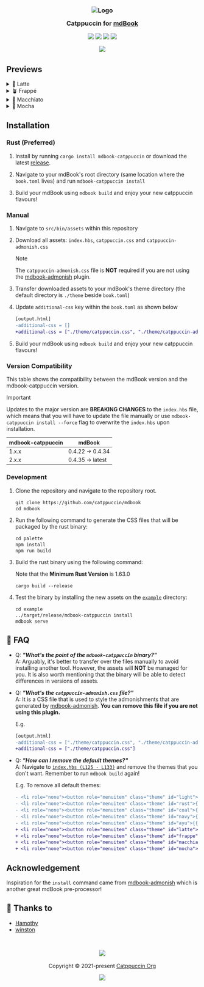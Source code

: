 <h3 align="center">
	<img src="https://raw.githubusercontent.com/catppuccin/catppuccin/main/assets/logos/exports/1544x1544_circle.png" width="100" alt="Logo"/><br/>
	<img src="https://raw.githubusercontent.com/catppuccin/catppuccin/main/assets/misc/transparent.png" height="30" width="0px"/>
	Catppuccin for <a href="https://rust-lang.github.io/mdBook/">mdBook</a>
	<img src="https://raw.githubusercontent.com/catppuccin/catppuccin/main/assets/misc/transparent.png" height="30" width="0px"/>
</h3>

<p align="center">
	<a href="https://github.com/catppuccin/mdBook/stargazers"><img src="https://img.shields.io/github/stars/catppuccin/mdBook?colorA=363a4f&colorB=b7bdf8&style=for-the-badge"></a>
	<a href="https://github.com/catppuccin/mdBook/issues"><img src="https://img.shields.io/github/issues/catppuccin/mdBook?colorA=363a4f&colorB=f5a97f&style=for-the-badge"></a>
	<a href="https://github.com/catppuccin/mdBook/contributors"><img src="https://img.shields.io/github/contributors/catppuccin/mdBook?colorA=363a4f&colorB=a6da95&style=for-the-badge"></a>
	<a href="https://crates.io/crates/mdbook-catppuccin"><img src="https://img.shields.io/crates/v/mdbook-catppuccin?colorA=363a4f&colorB=ee99a0&style=for-the-badge"></a>
</p>

<p align="center">
	<img src="assets/catwalk.webp"/>
</p>

## Previews

<details>
<summary>🌻 Latte</summary>
<img src="assets/latte.webp"/>
</details>
<details>
<summary>🪴 Frappé</summary>
<img src="assets/frappe.webp"/>
</details>
<details>
<summary>🌺 Macchiato</summary>
<img src="assets/macchiato.webp"/>
</details>
<details>
<summary>🌿 Mocha</summary>
<img src="assets/mocha.webp"/>
</details>

## Installation

### Rust (Preferred)

1. Install by running `cargo install mdbook-catppuccin` or download the latest [release](https://github.com/catppuccin/mdBook/releases/latest).

2. Navigate to your mdBook's root directory (same location where the `book.toml`
   lives) and run `mdbook-catppuccin install`

3. Build your mdBook using `mdbook build` and enjoy your new catppuccin
   flavours!

### Manual

1. Navigate to `src/bin/assets` within this repository

2. Download all assets: `index.hbs`, `catppuccin.css` and
   `catppuccin-admonish.css`

   > [!NOTE]
   > The `catppuccin-admonish.css` file is **NOT** required if you are not using
   > the [mdbook-admonish](https://github.com/tommilligan/mdbook-admonish) plugin.

3. Transfer downloaded assets to your mdBook's theme directory (the default
   directory is `./theme` beside `book.toml`)

4. Update `additional-css` key within the `book.toml` as shown below

   ```diff
   [output.html]
   -additional-css = []
   +additional-css = ["./theme/catppuccin.css", "./theme/catppuccin-admonish.css"]
   ```

5. Build your mdBook using `mdbook build` and enjoy your new catppuccin
   flavours!

### Version Compatibility

This table shows the compatibility between the mdBook version and the mdbook-catppuccin version.

> [!IMPORTANT]  
> Updates to the major version are **BREAKING CHANGES** to the
> `index.hbs` file, which means that you will have to update the file manually
> or use `mdbook-catppuccin install --force` flag to overwrite the `index.hbs`
> upon installation.

| mdbook-catppuccin | mdBook |
| ----------------- | ------ |
| 1.x.x             | 0.4.22 → 0.4.34  |
| 2.x.x             | 0.4.35 → latest  |

### Development

1. Clone the repository and navigate to the repository root.

   ```shell
   git clone https://github.com/catppuccin/mdbook
   cd mdbook
   ```

2. Run the following command to generate the CSS files that will be packaged by the rust binary:

   ```shell
   cd palette
   npm install
   npm run build
   ```

3. Build the rust binary using the following command:

   Note that the **Minimum Rust Version** is 1.63.0

   ```shell
   cargo build --release
   ```

4. Test the binary by installing the new assets on the [`example`](./example/) directory:

   ```shell
   cd example
   ../target/release/mdbook-catppuccin install
   mdbook serve
   ```

## 🙋 FAQ

- Q: **_"What's the point of the `mdbook-catppuccin` binary?"_**\
  A: Arguably, it's better to transfer over the files manually to avoid
  installing another tool. However, the assets will **NOT** be managed for you.
  It is also worth mentioning that the binary will be able to detect differences
  in versions of assets.

- Q: **_"What's the `catppuccin-admonish.css` file?"_**\
  A: It is a CSS file that is used to style the admonishments that are generated
  by [mdbook-admonish](https://github.com/tommilligan/mdbook-admonish).
  **You can remove this file if you are not using this plugin.**

  E.g.

  ```diff
  [output.html]
  -additional-css = ["./theme/catppuccin.css", "./theme/catppuccin-admonish.css"]
  +additional-css = ["./theme/catppuccin.css"]
  ```

- Q: **_"How can I remove the default themes?"_**\
  A: Navigate to [`index.hbs (L125 - L133)`](https://github.com/catppuccin/mdBook/blob/main/src/bin/assets/index.hbs#L125-L133)
  and remove the themes that you don't want. Remember to run `mdbook build` again!

  E.g. To remove all default themes:

  ```diff
  - <li role="none"><button role="menuitem" class="theme" id="light">{{ theme_option "Light" }}</button></li>
  - <li role="none"><button role="menuitem" class="theme" id="rust">{{ theme_option "Rust" }}</button></li>
  - <li role="none"><button role="menuitem" class="theme" id="coal">{{ theme_option "Coal" }}</button></li>
  - <li role="none"><button role="menuitem" class="theme" id="navy">{{ theme_option "Navy" }}</button></li>
  - <li role="none"><button role="menuitem" class="theme" id="ayu">{{ theme_option "Ayu" }}</button></li>
  + <li role="none"><button role="menuitem" class="theme" id="latte">{{ theme_option "Latte" }}</button></li>
  + <li role="none"><button role="menuitem" class="theme" id="frappe">{{ theme_option "Frappé" }}</button></li>
  + <li role="none"><button role="menuitem" class="theme" id="macchiato">{{ theme_option "Macchiato" }}</button></li>
  + <li role="none"><button role="menuitem" class="theme" id="mocha">{{ theme_option "Mocha" }}</button></li>
  ```

## Acknowledgement

Inspiration for the `install` command came from
[mdbook-admonish](https://github.com/tommilligan/mdbook-admonish) which is
another great mdBook pre-processor!

## 💝 Thanks to

- [Hamothy](https://github.com/sgoudham)
- [winston](https://github.com/nekowinston)

&#160;

<p align="center">
	<img src="https://raw.githubusercontent.com/catppuccin/catppuccin/main/assets/footers/gray0_ctp_on_line.svg?sanitize=true" />
</p>

<p align="center">
	Copyright &copy; 2021-present <a href="https://github.com/catppuccin" target="_blank">Catppuccin Org</a>
</p>

<p align="center">
	<a href="https://github.com/catppuccin/catppuccin/blob/main/LICENSE"><img src="https://img.shields.io/static/v1.svg?style=for-the-badge&label=License&message=MIT&logoColor=d9e0ee&colorA=363a4f&colorB=b7bdf8"/></a>
</p>
